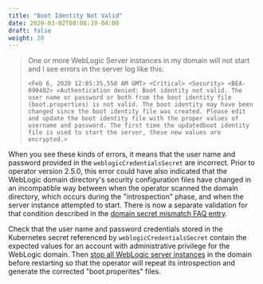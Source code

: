 ```yaml
---
title: "Boot Identity Not Valid"
date: 2020-03-02T08:08:19-04:00
draft: false
weight: 20
---
```


> One or more WebLogic Server instances in my domain will not start and I see errors in the server log like this:
>
> `<Feb 6, 2020 12:05:35,550 AM GMT> <Critical> <Security> <BEA-090402> <Authentication denied: Boot identity not valid. The user name or password or both from the boot identity file (boot.properties) is not valid. The boot identity may have been changed since the boot identity file was created. Please edit and update the boot identity file with the proper values of username and password. The first time the updatedboot identity file is used to start the server, these new values are encrypted.>`

When you see these kinds of errors, it means that the user name and password provided in the `weblogicCredentialsSecret` are incorrect. Prior to operator version 2.5.0, this error could
have also indicated that the WebLogic domain directory's security configuration files have changed in an incompatible way between when the operator scanned
the domain directory, which occurs during the "introspection" phase, and when the server instance attempted to start. There is now a separate validation for that condition described in the [domain secret mismatch FAQ entry](domain-secret-mismatch.md).

Check that the user name and password credentials stored in the Kubernetes secret referenced by `weblogicCredentialsSecret` contain the expected values for an account with administrative privilege for the WebLogic domain. 
Then [stop all WebLogic server instances](https://oracle.github.io/weblogic-kubernetes-operator/userguide/managing-domains/domain-lifecycle/startup/#starting-and-stopping-servers)
in the domain before restarting so that the operator will repeat its introspection and generate the corrected "boot.properites" files.
